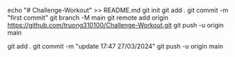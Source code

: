 echo "# Challenge-Workout" >> README.md
git init
git add .
git commit -m "first commit"
git branch -M main
git remote add origin https://github.com/truong310100/Challenge-Workout.git
git push -u origin main

git add .
git commit -m "update 17:47 27/03/2024"
git push -u origin main
